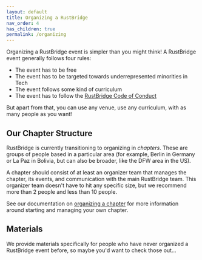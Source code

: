 ```yaml
---
layout: default
title: Organizing a RustBridge
nav_order: 4
has_children: true
permalink: /organizing
---
```


Organizing a RustBridge event is simpler than you might think! A RustBridge
event generally follows four rules:

- The event has to be free
- The event has to be targeted towards underrepresented minorities in Tech
- The event follows some kind of curriculum
- The event has to follow the [RustBridge Code of Conduct](https://rustbridge.com/conduct)

But apart from that, you can use any venue, use any curriculum, with as many
people as you want!

## Our Chapter Structure

RustBridge is currently transitioning to organizing in _chapters_. These are
groups of people based in a particular area (for example, Berlin in Germany or
La Paz in Bolivia, but can also be broader, like the DFW area in the US).

A chapter should consist of at least an organizer team that manages the chapter,
its events, and communication with the main RustBridge team. This organizer team
doesn't have to hit any specific size, but we recommend more than 2 people and
less than 10 people.

See our documentation on [organizing a chapter](/organizing/chapter) for more
information around starting and managing your own chapter.

## Materials

We provide materials specifically for people
who have never organized a RustBridge event before, so maybe you'd want to check
those out...
